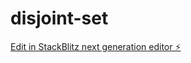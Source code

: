 # disjoint-set

[Edit in StackBlitz next generation editor ⚡️](https://stackblitz.com/~/github.com/Gerphelius/disjoint-set)